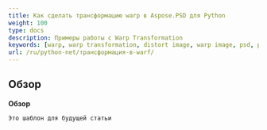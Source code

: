 ```yaml
---
title: Как сделать трансформацию warp в Aspose.PSD для Python
weight: 100
type: docs
description: Примеры работы с Warp Transformation
keywords: [warp, warp transformation, distort image, warp image, psd, psd api, python, code sample]
url: /ru/python-net/трансформация-в-warf/
---
```


## **Обзор**

**Обзор**
	
	Это шаблон для будущей статьи
